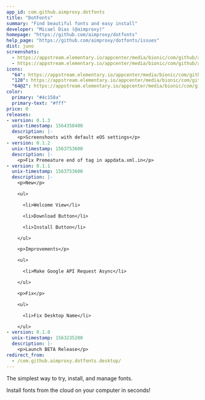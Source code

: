 ```yaml
---
app_id: com.github.aimproxy.dotfonts
title: "DotFonts"
summary: "Find beautiful fonts and easy install"
developer: "Micael Dias (@aimproxy)"
homepage: "https://github.com/aimproxy/dotfonts"
help_page: "https://github.com/aimproxy/dotfonts/issues"
dist: juno
screenshots:
  - https://appstream.elementary.io/appcenter/media/bionic/com/github/aimproxy.dotfonts/D7EF8375BECF1112AC18361AD511295B/screenshots/image-1_orig.png
  - https://appstream.elementary.io/appcenter/media/bionic/com/github/aimproxy.dotfonts/D7EF8375BECF1112AC18361AD511295B/screenshots/image-2_orig.png
icons:
  "64": https://appstream.elementary.io/appcenter/media/bionic/com/github/aimproxy.dotfonts/D7EF8375BECF1112AC18361AD511295B/icons/64x64/com.github.aimproxy.dotfonts_com.github.aimproxy.dotfonts.png
  "128": https://appstream.elementary.io/appcenter/media/bionic/com/github/aimproxy.dotfonts/D7EF8375BECF1112AC18361AD511295B/icons/128x128/com.github.aimproxy.dotfonts_com.github.aimproxy.dotfonts.png
  "64@2": https://appstream.elementary.io/appcenter/media/bionic/com/github/aimproxy.dotfonts/D7EF8375BECF1112AC18361AD511295B/icons/64x64@2/com.github.aimproxy.dotfonts_com.github.aimproxy.dotfonts.png
color:
  primary: "#4c158a"
  primary-text: "#fff"
price: 0
releases:
- version: 0.1.3
  unix-timestamp: 1564358400
  description: |-
    <p>Screenshoots with default eOS settings</p>
- version: 0.1.2
  unix-timestamp: 1563753600
  description: |-
    <p>Fix Premeature end of tag in appdata.xml.in</p>
- version: 0.1.1
  unix-timestamp: 1563753600
  description: |-
    <p>New</p>

    <ul>

      <li>Welcome View</li>

      <li>Download Button</li>

      <li>Install Button</li>

    </ul>

    <p>Improvements</p>

    <ul>

      <li>Make Google API Request Async</li>

    </ul>

    <p>Fix</p>

    <ul>

      <li>Fix Desktop Name</li>

    </ul>
- version: 0.1.0
  unix-timestamp: 1563235200
  description: |-
    <p>Launch BETA Release</p>
redirect_from:
  - /com.github.aimproxy.dotfonts.desktop/
---
```


<p>The simplest way to try, install, and manage fonts.</p>
<p>Install fonts from the cloud on your computer in seconds!</p>